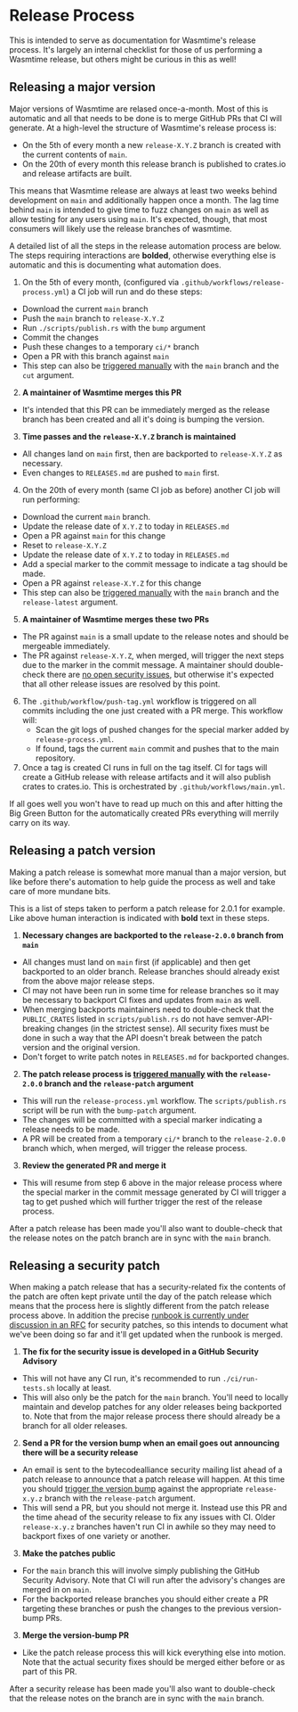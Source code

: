 # Release Process

This is intended to serve as documentation for Wasmtime's release process. It's
largely an internal checklist for those of us performing a Wasmtime release, but
others might be curious in this as well!

## Releasing a major version

Major versions of Wasmtime are relased once-a-month. Most of this is automatic
and all that needs to be done is to merge GitHub PRs that CI will
generate. At a high-level the structure of Wasmtime's release process is:

* On the 5th of every month a new `release-X.Y.Z` branch is created with the
  current contents of `main`.
* On the 20th of every month this release branch is published to crates.io and
  release artifacts are built.

This means that Wasmtime release are always at least two weeks behind
development on `main` and additionally happen once a month. The lag time behind
`main` is intended to give time to fuzz changes on `main` as well as allow
testing for any users using `main`. It's expected, though, that most consumers
will likely use the release branches of wasmtime.

A detailed list of all the steps in the release automation process are below.
The steps requiring interactions are **bolded**, otherwise everything else is
automatic and this is documenting what automation does.

1. On the 5th of every month, (configured via
   `.github/workflows/release-process.yml`) a CI job
   will run and do these steps:
  * Download the current `main` branch
  * Push the `main` branch to `release-X.Y.Z`
  * Run `./scripts/publish.rs` with the `bump` argument
  * Commit the changes
  * Push these changes to a temporary `ci/*` branch
  * Open a PR with this branch against `main`
  * This step can also be [triggered manually][ci-trigger] with the `main`
    branch and the `cut` argument.
2. **A maintainer of Wasmtime merges this PR**
  * It's intended that this PR can be immediately merged as the release branch
    has been created and all it's doing is bumping the version.
3. **Time passes and the `release-X.Y.Z` branch is maintained**
  * All changes land on `main` first, then are backported to `release-X.Y.Z` as
    necessary.
  * Even changes to `RELEASES.md` are pushed to `main` first.
4. On the 20th of every month (same CI job as before) another CI job will run
   performing:
  * Download the current `main` branch.
  * Update the release date of `X.Y.Z` to today in `RELEASES.md`
  * Open a PR against `main` for this change
  * Reset to `release-X.Y.Z`
  * Update the release date of `X.Y.Z` to today in `RELEASES.md`
  * Add a special marker to the commit message to indicate a tag should be made.
  * Open a PR against `release-X.Y.Z` for this change
  * This step can also be [triggered manually][ci-trigger] with the `main`
    branch and the `release-latest` argument.
5. **A maintainer of Wasmtime merges these two PRs**
  * The PR against `main` is a small update to the release notes and should be
    mergeable immediately.
  * The PR against `release-X.Y.Z`, when merged, will trigger the next steps due
    to the marker in the commit message. A maintainer should double-check there
    are [no open security issues][rustsec-issues], but otherwise it's expected
    that all other release issues are resolved by this point.
6. The `.github/workflow/push-tag.yml` workflow is triggered on all commits
   including the one just created with a PR merge. This workflow will:
   * Scan the git logs of pushed changes for the special marker added by
     `release-process.yml`.
   * If found, tags the current `main` commit and pushes that to the main
     repository.
7. Once a tag is created CI runs in full on the tag itself. CI for tags will
   create a GitHub release with release artifacts and it will also publish
   crates to crates.io. This is orchestrated by `.github/workflows/main.yml`.

If all goes well you won't have to read up much on this and after hitting the
Big Green Button for the automatically created PRs everything will merrily
carry on its way.

[rustsec-issues]: https://github.com/bytecodealliance/wasmtime/issues?q=RUSTSEC+is%3Aissue+is%3Aopen+
[ci-trigger]: https://github.com/bytecodealliance/wasmtime/actions/workflows/release-process.yml

## Releasing a patch version

Making a patch release is somewhat more manual than a major version, but like
before there's automation to help guide the process as well and take care of
more mundane bits.

This is a list of steps taken to perform a patch release for 2.0.1 for example.
Like above human interaction is indicated with **bold** text in these steps.

1. **Necessary changes are backported to the `release-2.0.0` branch from
   `main`**
  * All changes must land on `main` first (if applicable) and then get
    backported to an older branch. Release branches should already exist from
    the above major release steps.
  * CI may not have been run in some time for release branches so it may be
    necessary to backport CI fixes and updates from `main` as well.
  * When merging backports maintainers need to double-check that the
    `PUBLIC_CRATES` listed in `scripts/publish.rs` do not have
    semver-API-breaking changes (in the strictest sense). All security fixes
    must be done in such a way that the API doesn't break between the patch
    version and the original version.
  * Don't forget to write patch notes in `RELEASES.md` for backported changes.
2. **The patch release process is [triggered manually][ci-trigger] with
   the `release-2.0.0` branch and the `release-patch` argument**
  * This will run the `release-process.yml` workflow. The `scripts/publish.rs`
    script will be run with the `bump-patch` argument.
  * The changes will be committed with a special marker indicating a release
    needs to be made.
  * A PR will be created from a temporary `ci/*` branch to the `release-2.0.0`
    branch which, when merged, will trigger the release process.
3. **Review the generated PR and merge it**
  * This will resume from step 6 above in the major release process where the
    special marker in the commit message generated by CI will trigger a tag to
    get pushed which will further trigger the rest of the release process.

After a patch release has been made you'll also want to double-check that the
release notes on the patch branch are in sync with the `main` branch.

[bump-version]: https://github.com/bytecodealliance/wasmtime/actions/workflows/bump-version.yml

## Releasing a security patch

When making a patch release that has a security-related fix the contents of the
patch are often kept private until the day of the patch release which means that
the process here is slightly different from the patch release process above. In
addition the precise [runbook is currently under discussion in an
RFC](https://github.com/bytecodealliance/rfcs/pull/20) for security patches, so
this intends to document what we've been doing so far and it'll get updated when
the runbook is merged.

1. **The fix for the security issue is developed in a GitHub Security
   Advisory**
  * This will not have any CI run, it's recommended to run `./ci/run-tests.sh`
    locally at least.
  * This will also only be the patch for the `main` branch. You'll need to
    locally maintain and develop patches for any older releases being backported
    to. Note that from the major release process there should already be a
    branch for all older releases.
2. **Send a PR for the version bump when an email goes out announcing there will
   be a security release**
  * An email is sent to the bytecodealliance security mailing list ahead of a
    patch release to announce that a patch release will happen. At this time you
    should [trigger the version bump][ci-trigger] against the appropriate
    `release-x.y.z` branch with the `release-patch` argument.
  * This will send a PR, but you should not merge it. Instead use this PR and
    the time ahead of the security release to fix any issues with CI. Older
    `release-x.y.z` branches haven't run CI in awhile so they may need to
    backport fixes of one variety or another.
3. **Make the patches public**
  * For the `main` branch this will involve simply publishing the GitHub
    Security Advisory. Note that CI will run after the advisory's changes are
    merged in on `main`.
  * For the backported release branches you should either create a PR targeting
    these branches or push the changes to the previous version-bump PRs.
3. **Merge the version-bump PR**
  * Like the patch release process this will kick everything else into motion.
    Note that the actual security fixes should be merged either before or as
    part of this PR.

After a security release has been made you'll also want to double-check that
the release notes on the branch are in sync with the `main` branch.
